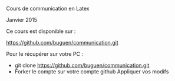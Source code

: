 Cours de communication en Latex  

Janvier 2015  


Ce cours est disponible sur :

https://github.com/buguen/communication.git

Pour le récupérer sur votre PC : 

+ git clone https://github.com/buguen/communication.git
+ Forker le compte sur votre compte github 
    Appliquer vos modifs 


